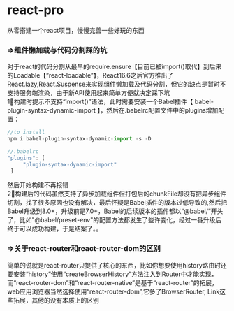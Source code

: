 # react-pro
从零搭建一个react项目，慢慢完善一些好玩的东西


<h3>=>组件懒加载与代码分割踩的坑</h3>
对于react的代码分割从最早的require.ensure【目前已被import()取代】到后来的Loadable【“react-loadable”】，React16.6之后官方推出了React.lazy,React.Suspense来实现组件懒加载及代码分割，但它的缺点是暂时不支持服务端渲染，由于新API使用起来简单方便就决定踩下坑
<br>1⃣️构建时提示不支持“import()”语法，此时需要安装一个Babel插件【 babel-plugin-syntax-dynamic-import 】，然后在.babelrc配置文件中的plugins增加配置：

```js
//to install
npm i babel-plugin-syntax-dynamic-import -s -D

//.babelrc
"plugins": [
     "plugin-syntax-dynamic-import"
 ]
```
然后开始构建不再报错
<br>2⃣️构建后的代码虽然支持了异步加载组件但打包后的chunkFile却没有把异步组件切割，找了很多原因也没有解决，最后怀疑是Babel插件的版本过低导致的,然后把Babel升级到8.0+，升级前是7.0+，Babel的后续版本的插件都以“@babel/”开头了，比如"@babel/preset-env"的配置方法都发生了些许变化，经过一番升级后终于可以成功构建，于是结案了。。

<h3>=>关于react-router和react-router-dom的区别</h3>
简单的说就是react-router只提供了核心的东西，比如你想要使用history路由时还要安装“history”使用“createBrowserHistory”方法注入到Router中才能实现，而“react-router-dom”和“react-router-native”是基于“react-router”的拓展，web应用浏览器当然选择使用“react-router-dom”,它多了BrowserRouter, Link这些拓展，其他的没有本质上的区别
